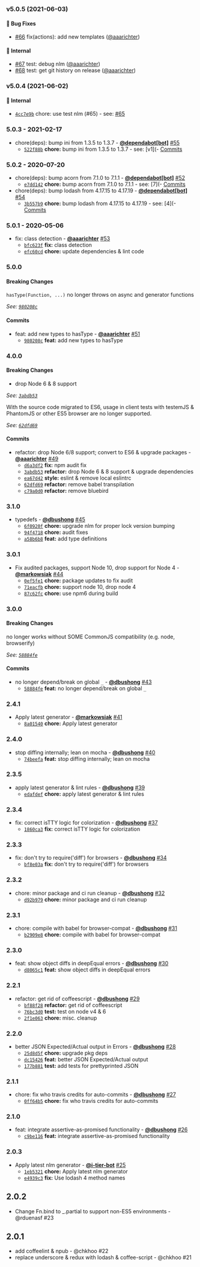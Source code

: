 ### v5.0.5 (2021-06-03)
<a id="v5.0.5"></a>
#### 🐛 Bug Fixes

* [#66](https://github.com/groupon/assertive/pull/66) fix(actions): add new templates ([@aaarichter](https://github.com/aaarichter))

#### 🏡 Internal

* [#67](https://github.com/groupon/assertive/pull/67) test: debug nlm ([@aaarichter](https://github.com/aaarichter))
* [#68](https://github.com/groupon/assertive/pull/68) test: get git history on release ([@aaarichter](https://github.com/aaarichter))


### v5.0.4 (2021-06-02)
<a id="v5.0.4"></a>
#### 🏡 Internal

* [`4cc7e9b`](https://github.com/groupon/assertive/commit/4cc7e9bea8c81e8c09a76008bbb411f4b1101c57) chore: use test nlm (#65) - see: [#65](https://github.com/groupon/assertive/issues/65)


### 5.0.3 - 2021-02-17

* chore(deps): bump ini from 1.3.5 to 1.3.7 - **[@dependabot[bot]](https://github.com/apps/dependabot)** [#55](https://github.com/groupon/assertive/pull/55)
  - [`522f88b`](https://github.com/groupon/assertive/commit/522f88b00b1883fb44d5bce839ffc1aea39b1824) **chore:** bump ini from 1.3.5 to 1.3.7 - see: [v1](- [Commits](https://github.com/isaacs/ini/compare/v1)


### 5.0.2 - 2020-07-20

* chore(deps): bump acorn from 7.1.0 to 7.1.1 - **[@dependabot[bot]](https://github.com/apps/dependabot)** [#52](https://github.com/groupon/assertive/pull/52)
  - [`e7dd142`](https://github.com/groupon/assertive/commit/e7dd14245e260e30207c2d1621845123783b888a) **chore:** bump acorn from 7.1.0 to 7.1.1 - see: [7](- [Commits](https://github.com/acornjs/acorn/compare/7)
* chore(deps): bump lodash from 4.17.15 to 4.17.19 - **[@dependabot[bot]](https://github.com/apps/dependabot)** [#54](https://github.com/groupon/assertive/pull/54)
  - [`3b557b9`](https://github.com/groupon/assertive/commit/3b557b98b7e03b307b8201f2cd191f4f0d6c1368) **chore:** bump lodash from 4.17.15 to 4.17.19 - see: [4](- [Commits](https://github.com/lodash/lodash/compare/4)


### 5.0.1 - 2020-05-06

* fix: class detection - **[@aaarichter](https://github.com/aaarichter)** [#53](https://github.com/groupon/assertive/pull/53)
  - [`bfc623f`](https://github.com/groupon/assertive/commit/bfc623f046dfc903cadaca387b4f213a94e89734) **fix:** class detection
  - [`efc60cd`](https://github.com/groupon/assertive/commit/efc60cd30d7c0ba680147e51003d85dfccc0b2d0) **chore:** update dependencies & lint code


### 5.0.0

#### Breaking Changes

`hasType(Function, ...)` no longer throws on async and generator functions

*See: [`980208c`](https://github.com/groupon/assertive/commit/980208c158992da978353b7de7c088da4a1156a1)*

#### Commits

* feat: add new types to hasType - **[@aaarichter](https://github.com/aaarichter)** [#51](https://github.com/groupon/assertive/pull/51)
  - [`980208c`](https://github.com/groupon/assertive/commit/980208c158992da978353b7de7c088da4a1156a1) **feat:** add new types to hasType


### 4.0.0

#### Breaking Changes

- drop Node 6 & 8 support

*See: [`3abdb53`](https://github.com/groupon/assertive/commit/3abdb53fd0898ec28b06e938f760a482b75de88c)*

With the source code migrated to ES6, usage in client tests with testemJS & PhantomJS or other ES5 browser are no longer supported.

*See: [`62dfd69`](https://github.com/groupon/assertive/commit/62dfd6903a2a922f99a2daa7c4c7f1f19b74be90)*

#### Commits

* refactor: drop Node 6/8 support; convert to ES6 & upgrade packages - **[@aaarichter](https://github.com/aaarichter)** [#49](https://github.com/groupon/assertive/pull/49)
  - [`d6a3df2`](https://github.com/groupon/assertive/commit/d6a3df2d06546fb9f95ae9fbbaf1dd88c42b1355) **fix:** npm audit fix
  - [`3abdb53`](https://github.com/groupon/assertive/commit/3abdb53fd0898ec28b06e938f760a482b75de88c) **refactor:** drop Node 6 & 8 support & upgrade dependencies
  - [`ea67d42`](https://github.com/groupon/assertive/commit/ea67d42300e085fdee88639f52f1bf3d0b369c8d) **style:** eslint & remove local eslintrc
  - [`62dfd69`](https://github.com/groupon/assertive/commit/62dfd6903a2a922f99a2daa7c4c7f1f19b74be90) **refactor:** remove babel transpilation
  - [`c79a0d0`](https://github.com/groupon/assertive/commit/c79a0d06a43ab2810646d1a0010eaa7236062090) **refactor:** remove bluebird


### 3.1.0

* typedefs - **[@dbushong](https://github.com/dbushong)** [#45](https://github.com/groupon/assertive/pull/45)
  - [`6f0920f`](https://github.com/groupon/assertive/commit/6f0920f2831ec76e043902436edce988943a85ba) **chore:** upgrade nlm for proper lock version bumping
  - [`94f4718`](https://github.com/groupon/assertive/commit/94f471844be70dded32d31fb31b610c6046dd32a) **chore:** audit fixes
  - [`a58b6b8`](https://github.com/groupon/assertive/commit/a58b6b8fe4abbc4de4d05262541c418f80ae1767) **feat:** add type definitions


### 3.0.1

* Fix audited packages, support Node 10, drop support for Node 4 - **[@markowsiak](https://github.com/markowsiak)** [#44](https://github.com/groupon/assertive/pull/44)
  - [`0ef5fe1`](https://github.com/groupon/assertive/commit/0ef5fe195a77ab3ae4ee581425a07e752b976b9a) **chore:** package updates to fix audit
  - [`71eacfb`](https://github.com/groupon/assertive/commit/71eacfb2f5046de598ec6551271b3826fd2ffe11) **chore:** support node 10, drop node 4
  - [`87c62fc`](https://github.com/groupon/assertive/commit/87c62fc72acc0ebe249dc54cea9d10f7e0947b7d) **chore:** use npm6 during build


### 3.0.0

#### Breaking Changes

no longer works without SOME CommonJS compatibility (e.g. node, browserify)

*See: [`58884fe`](https://github.com/groupon/assertive/commit/58884feb9912ad40b32adac84923b85ceb6c7716)*

#### Commits

* no longer depend/break on global `_` - **[@dbushong](https://github.com/dbushong)** [#43](https://github.com/groupon/assertive/pull/43)
  - [`58884fe`](https://github.com/groupon/assertive/commit/58884feb9912ad40b32adac84923b85ceb6c7716) **feat:** no longer depend/break on global `_`


### 2.4.1

* Apply latest generator - **[@markowsiak](https://github.com/markowsiak)** [#41](https://github.com/groupon/assertive/pull/41)
  - [`8a01540`](https://github.com/groupon/assertive/commit/8a01540c8722b30f3dbf3b996667cdda9b89f49d) **chore:** Apply latest generator


### 2.4.0

* stop diffing internally; lean on mocha - **[@dbushong](https://github.com/dbushong)** [#40](https://github.com/groupon/assertive/pull/40)
  - [`74beefa`](https://github.com/groupon/assertive/commit/74beefae671795e09bae68c107114456fd3b14a3) **feat:** stop diffing internally; lean on mocha


### 2.3.5

* apply latest generator & lint rules - **[@dbushong](https://github.com/dbushong)** [#39](https://github.com/groupon/assertive/pull/39)
  - [`edafdef`](https://github.com/groupon/assertive/commit/edafdefe3db0eadee5566d09ce22eb0fc3d9cad8) **chore:** apply latest generator & lint rules


### 2.3.4

* fix: correct isTTY logic for colorization - **[@dbushong](https://github.com/dbushong)** [#37](https://github.com/groupon/assertive/pull/37)
  - [`1860ca3`](https://github.com/groupon/assertive/commit/1860ca3402fb8960ec037fdadcd57fb2ef9dfc0c) **fix:** correct isTTY logic for colorization


### 2.3.3

* fix: don't try to require('diff') for browsers - **[@dbushong](https://github.com/dbushong)** [#34](https://github.com/groupon/assertive/pull/34)
  - [`bf8e03a`](https://github.com/groupon/assertive/commit/bf8e03a22da8f584df54f07264f96eaedc0418fb) **fix:** don't try to require('diff') for browsers


### 2.3.2

* chore: minor package and ci run cleanup - **[@dbushong](https://github.com/dbushong)** [#32](https://github.com/groupon/assertive/pull/32)
  - [`d92b979`](https://github.com/groupon/assertive/commit/d92b979dfb75f79d05473707b1e1bdce3b613958) **chore:** minor package and ci run cleanup


### 2.3.1

* chore: compile with babel for browser-compat - **[@dbushong](https://github.com/dbushong)** [#31](https://github.com/groupon/assertive/pull/31)
  - [`b2909e8`](https://github.com/groupon/assertive/commit/b2909e8548006e0fb62ade6b43d6c342ebab9282) **chore:** compile with babel for browser-compat


### 2.3.0

* feat: show object diffs in deepEqual errors - **[@dbushong](https://github.com/dbushong)** [#30](https://github.com/groupon/assertive/pull/30)
  - [`d8065c1`](https://github.com/groupon/assertive/commit/d8065c17d110778d4e31b8eef146083a1add1263) **feat:** show object diffs in deepEqual errors


### 2.2.1

* refactor: get rid of coffeescript - **[@dbushong](https://github.com/dbushong)** [#29](https://github.com/groupon/assertive/pull/29)
  - [`bf88f28`](https://github.com/groupon/assertive/commit/bf88f284dbc11756213803be67033c5d3a4ded24) **refactor:** get rid of coffeescript
  - [`76bc3d0`](https://github.com/groupon/assertive/commit/76bc3d050a0cc8e50494726b360c8bac6f1aab04) **test:** test on node v4 & 6
  - [`2f1e063`](https://github.com/groupon/assertive/commit/2f1e063ce1c60c5579e178a2b71c1bd7c5815bbc) **chore:** misc. cleanup


### 2.2.0

* better JSON Expected/Actual output in Errors - **[@dbushong](https://github.com/dbushong)** [#28](https://github.com/groupon/assertive/pull/28)
  - [`25d8d5f`](https://github.com/groupon/assertive/commit/25d8d5f3115a753e26b92979160e7280f1137d00) **chore:** upgrade pkg deps
  - [`dc15426`](https://github.com/groupon/assertive/commit/dc15426a44cc91e5c70b4417764ca1e955e71c1a) **feat:** better JSON Expected/Actual output
  - [`177b881`](https://github.com/groupon/assertive/commit/177b88178f2194ea368ea9075e2ac2ddd1e94a08) **test:** add tests for prettyprinted JSON


### 2.1.1

* chore: fix who travis credits for auto-commits - **[@dbushong](https://github.com/dbushong)** [#27](https://github.com/groupon/assertive/pull/27)
  - [`0ff64b5`](https://github.com/groupon/assertive/commit/0ff64b53cdbdcbe82fe6cf5df21a0255305c0300) **chore:** fix who travis credits for auto-commits


### 2.1.0

* feat: integrate assertive-as-promised functionality - **[@dbushong](https://github.com/dbushong)** [#26](https://github.com/groupon/assertive/pull/26)
  - [`c9be116`](https://github.com/groupon/assertive/commit/c9be1165235696c773b50b0b80e15ec6bb143633) **feat:** integrate assertive-as-promised functionality


### 2.0.3

* Apply latest nlm generator - **[@i-tier-bot](https://github.com/i-tier-bot)** [#25](https://github.com/groupon/assertive/pull/25)
  - [`1eb5321`](https://github.com/groupon/assertive/commit/1eb5321691d6ca51287ded93d1ac00bee5037baa) **chore:** Apply latest nlm generator
  - [`e4939c3`](https://github.com/groupon/assertive/commit/e4939c385b9ca79c0476918b43ae0c917e929004) **fix:** Use lodash 4 method names


2.0.2
-----
* Change Fn.bind to _.partial to support non-ES5 environments - @rduenasf #23

2.0.1
-----
* add coffeelint & npub - @chkhoo #22
* replace underscore & redux with lodash & coffee-script - @chkhoo #21
